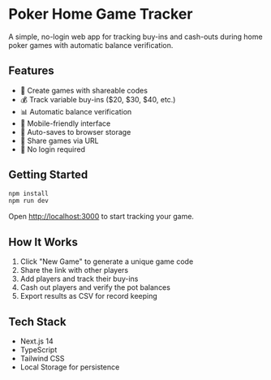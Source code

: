 # Poker Home Game Tracker

A simple, no-login web app for tracking buy-ins and cash-outs during home poker games with automatic balance verification.

## Features

- 🎲 Create games with shareable codes
- 💰 Track variable buy-ins ($20, $30, $40, etc.)
- 📊 Automatic balance verification
- 📱 Mobile-friendly interface
- 💾 Auto-saves to browser storage
- 🔗 Share games via URL
- 🚫 No login required

## Getting Started

```bash
npm install
npm run dev
```

Open [http://localhost:3000](http://localhost:3000) to start tracking your game.

## How It Works

1. Click "New Game" to generate a unique game code
2. Share the link with other players
3. Add players and track their buy-ins
4. Cash out players and verify the pot balances
5. Export results as CSV for record keeping

## Tech Stack

- Next.js 14
- TypeScript
- Tailwind CSS
- Local Storage for persistence